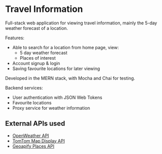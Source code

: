 # Travel Information

Full-stack web application for viewing travel information, mainly the 5-day weather forecast of a location.

Features:

- Able to search for a location from home page, view:
    - 5 day weather forecast
    - Places of interest
- Account signup & login
- Saving favourite locations for later viewing

Developed in the MERN stack, with Mocha and Chai for testing.

Backend services:

- User authentication with JSON Web Tokens
- Favourite locations
- Proxy service for weather information

## External APIs used

- [OpenWeather API](https://openweathermap.org/api)
- [TomTom Map Display API](https://developer.tomtom.com/map-display-api/documentation/product-information/introduction)
- [Geoapify Places API](https://www.geoapify.com/places-api)